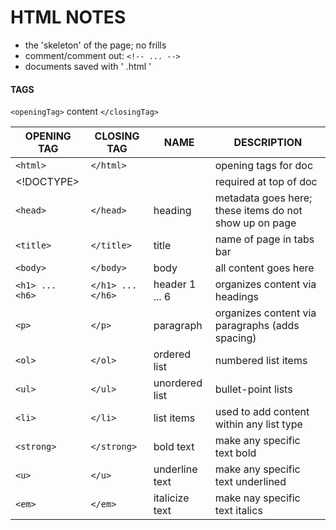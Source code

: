 # HTML NOTES
* the 'skeleton' of the page; no frills
* comment/comment out: `<!-- ... -->`
* documents saved with ' .html ' 

#### TAGS
`<openingTag>` content `</closingTag>`

| OPENING TAG      | CLOSING TAG        | NAME           | DESCRIPTION                                     |
| ------           | ------             | ------         | ------                                          |
| `<html>`         | `</html>`          |                | opening tags for doc                            |
| <!DOCTYPE>       |                    |                | required at top of doc                          |
| `<head>`         | `</head>`          | heading        | metadata goes here; these items do not show up on page |
| `<title>`        | `</title>`         | title          | name of page in tabs bar                        |
| `<body>`         | `</body>`          | body           | all content goes here                           |
| `<h1> ... <h6> ` | `</h1> ... </h6> ` | header 1 ... 6 | organizes content via headings                  |
| `<p>`            | `</p>`             | paragraph      | organizes content via paragraphs (adds spacing) |
| `<ol>`           | `</ol>`            | ordered list   | numbered list items                             |
| `<ul>`           | `</ul>`            | unordered list | bullet-point lists                              |
| `<li>`           | `</li>`            | list items     | used to add content within any list type        |
| `<strong>`       | `</strong>`        | bold text      | make any specific text bold                     |
| `<u>`            | `</u>`             | underline text | make any specific text underlined               |
| `<em>`           | `</em>`            | italicize text | make nay specific text italics                  |